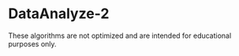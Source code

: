 # DataAnalyze-2

These algorithms are not optimized and are intended for educational purposes only.
